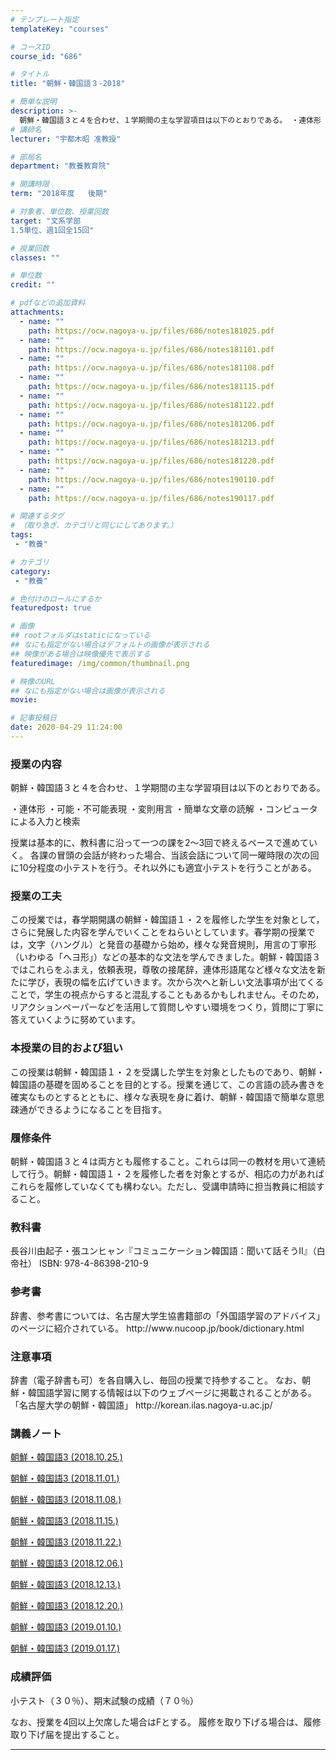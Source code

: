 ```yaml
---
# テンプレート指定
templateKey: "courses"

# コースID
course_id: "686"

# タイトル
title: "朝鮮・韓国語３-2018"

# 簡単な説明
description: >-
  朝鮮・韓国語３と４を合わせ、１学期間の主な学習項目は以下のとおりである。 ・連体形 ・可能・不可能表現 ・変則用言 ・簡単な文章の読解 ・コンピュータによる入力と検索 授業は基本的に、教科書に沿って一つの課を2～3回で終えるペースで進めていく。 各課の冒頭の会話が終わった場合、当該会話について同一曜時限の次の回に10分程度の小テストを行う。それ以外にも適宜小テストを行うことがある。 ....
# 講師名
lecturer: "宇都木昭 准教授"

# 部局名
department: "教養教育院"

# 開講時限
term: "2018年度	後期"

# 対象者、単位数、授業回数
target: "文系学部
1.5単位、週1回全15回"

# 授業回数
classes: ""

# 単位数
credit: ""

# pdfなどの追加資料
attachments:
  - name: "" 
    path: https://ocw.nagoya-u.jp/files/686/notes181025.pdf
  - name: "" 
    path: https://ocw.nagoya-u.jp/files/686/notes181101.pdf
  - name: "" 
    path: https://ocw.nagoya-u.jp/files/686/notes181108.pdf
  - name: "" 
    path: https://ocw.nagoya-u.jp/files/686/notes181115.pdf
  - name: "" 
    path: https://ocw.nagoya-u.jp/files/686/notes181122.pdf
  - name: "" 
    path: https://ocw.nagoya-u.jp/files/686/notes181206.pdf
  - name: "" 
    path: https://ocw.nagoya-u.jp/files/686/notes181213.pdf
  - name: "" 
    path: https://ocw.nagoya-u.jp/files/686/notes181220.pdf
  - name: "" 
    path: https://ocw.nagoya-u.jp/files/686/notes190110.pdf
  - name: "" 
    path: https://ocw.nagoya-u.jp/files/686/notes190117.pdf

# 関連するタグ
# （取り急ぎ、カテゴリと同じにしてあります。）
tags:
 - "教養"

# カテゴリ
category:
 - "教養"

# 色付けのロールにするか
featuredpost: true

# 画像
## rootフォルダはstaticになっている
## なにも指定がない場合はデフォルトの画像が表示される
## 映像がある場合は映像優先で表示する
featuredimage: /img/common/thumbnail.png

# 映像のURL
## なにも指定がない場合は画像が表示される
movie: 

# 記事投稿日
date: 2020-04-29 11:24:00
---
```


### 授業の内容

朝鮮・韓国語３と４を合わせ、１学期間の主な学習項目は以下のとおりである。

・連体形 ・可能・不可能表現 ・変則用言 ・簡単な文章の読解 ・コンピュータによる入力と検索

授業は基本的に、教科書に沿って一つの課を2～3回で終えるペースで進めていく。 各課の冒頭の会話が終わった場合、当該会話について同一曜時限の次の回に10分程度の小テストを行う。それ以外にも適宜小テストを行うことがある。


### 授業の工夫
<p>
この授業では，春学期開講の朝鮮・韓国語１・２を履修した学生を対象として，
さらに発展した内容を学んでいくことをねらいとしています。春学期の授業では，文字（ハングル）と発音の基礎から始め，様々な発音規則，用言の丁寧形（いわゆる「へヨ形」）などの基本的な文法を学んできました。朝鮮・韓国語３ではこれらをふまえ，依頼表現，尊敬の接尾辞，連体形語尾など様々な文法を新たに学び，表現の幅を広げていきます。次から次へと新しい文法事項が出てくることで，学生の視点からすると混乱することもあるかもしれません。そのため，リアクションペーパーなどを活用して質問しやすい環境をつくり，質問に丁寧に答えていくように努めています。
</p>





### 本授業の目的および狙い
<p>
この授業は朝鮮・韓国語１・２を受講した学生を対象としたものであり、朝鮮・韓国語の基礎を固めることを目的とする。授業を通じて、この言語の読み書きを確実なものとするとともに、様々な表現を身に着け、朝鮮・韓国語で簡単な意思疎通ができるようになることを目指す。
</p>

### 履修条件
<p>
朝鮮・韓国語３と４は両方とも履修すること。これらは同一の教材を用いて連続して行う。朝鮮・韓国語１・２を履修した者を対象とするが、相応の力があればこれらを履修していなくても構わない。ただし、受講申請時に担当教員に相談すること。
</p>

### 教科書
<p>
長谷川由起子・張ユンヒャン『コミュニケーション韓国語：聞いて話そうII』（白帝社） ISBN: 978-4-86398-210-9
</p>

### 参考書
<p>
辞書、参考書については、名古屋大学生協書籍部の「外国語学習のアドバイス」のページに紹介されている。
http://www.nucoop.jp/book/dictionary.html
</p>

### 注意事項
<p>
辞書（電子辞書も可）を各自購入し、毎回の授業で持参すること。
なお、朝鮮・韓国語学習に関する情報は以下のウェブページに掲載されることがある。
「名古屋大学の朝鮮・韓国語」 http://korean.ilas.nagoya-u.ac.jp/
</p>





### 講義ノート

[朝鮮・韓国語3 (2018.10.25.)](https://ocw.nagoya-u.jp/files/686/notes181025.pdf) 

[朝鮮・韓国語3 (2018.11.01.)](https://ocw.nagoya-u.jp/files/686/notes181101.pdf) 

[朝鮮・韓国語3 (2018.11.08.)](https://ocw.nagoya-u.jp/files/686/notes181108.pdf) 

[朝鮮・韓国語3 (2018.11.15.)](https://ocw.nagoya-u.jp/files/686/notes181115.pdf) 

[朝鮮・韓国語3 (2018.11.22.)](https://ocw.nagoya-u.jp/files/686/notes181122.pdf) 

[朝鮮・韓国語3 (2018.12.06.)](https://ocw.nagoya-u.jp/files/686/notes181206.pdf) 

[朝鮮・韓国語3 (2018.12.13.)](https://ocw.nagoya-u.jp/files/686/notes181213.pdf) 

[朝鮮・韓国語3 (2018.12.20.)](https://ocw.nagoya-u.jp/files/686/notes181220.pdf) 

[朝鮮・韓国語3 (2019.01.10.)](https://ocw.nagoya-u.jp/files/686/notes190110.pdf) 

[朝鮮・韓国語3 (2019.01.17.)](https://ocw.nagoya-u.jp/files/686/notes190117.pdf) 






### 成績評価

<p>
小テスト（３０％）、期末試験の成績（７０％）
</p>
<p>
なお、授業を4回以上欠席した場合はFとする。
履修を取り下げる場合は、履修取り下げ届を提出すること。
</p>



-----